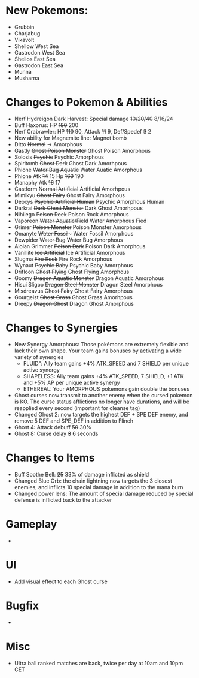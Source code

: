 # New Pokemons:

 - Grubbin
 - Charjabug
 - Vikavolt
 - Shellow West Sea
 - Gastrodon West Sea
 - Shellos East Sea
 - Gastrodon East Sea
 - Munna
 - Musharna

# Changes to Pokemon & Abilities

- Nerf Hydreigon Dark Harvest: Special damage ~~10/20/40~~ 8/16/24
- Buff Haxorus: HP ~~180~~ 200
- Nerf Crabrawler: HP ~~110~~ 90, Attack ~~11~~ 9, Def/Spedef ~~3~~ 2
- New ability for Magnemite line: Magnet bomb
- Ditto ~~Normal~~ -> Amorphous
- Gastly ~~Ghost Poison Monster~~ Ghost Poison Amorphous
- Solosis ~~Psychic~~ Psychic Amorphous
- Spiritomb ~~Ghost Dark~~ Ghost Dark Amorhpous
- Phione ~~Water Bug Aquatic~~ Water Auatic Amorphous
- Phione Atk ~~14~~ 15 Hp ~~160~~ 190
- Manaphy Atk ~~16~~ 17
- Castform ~~Normal Artificial~~ Artificial Amorhpous
- Mimikyu ~~Ghost Fairy~~ Ghost Fairy Amorphous
- Deoxys ~~Psychic Artificial Human~~ Psychic Amorphous Human
- Darkrai ~~Dark Ghost Monster~~ Dark Ghost Amorhpous
- Nihilego ~~Poison Rock~~ Poison Rock Amorphous
- Vaporeon ~~Water Aquatic/Field~~ Water Amorphous Fied
- Grimer ~~Poison Monster~~ Poison Monster Amorphous
- Omanyte ~~Water Fossil~~~ Water Fossil Amorphous
- Dewpider ~~Water Bug~~ Water Bug Amorphous
- Alolan Grimmer ~~Poison Dark~~ Poison Dark Amorphous
- Vanillite ~~Ice Artificial~~ Ice Artificial Amorphous
- Slugma ~~Fire Rock~~ Fire Rock Amorphous
- Wynaut ~~Psychic Baby~~ Psychic Baby Amorphous
- Drifloon ~~Ghost Flying~~ Ghost Flying Amorphous
- Goomy ~~Dragon Aquatic Monster~~ Dragon Aquatic Amorphous
- Hisui Sligoo ~~Dragon Steel Monster~~ Dragon Steel Amorphous
- Misdreavus ~~Ghost Fairy~~ Ghost Fairy Amorphous
- Gourgeist ~~Ghost Grass~~ Ghost Grass Amorhpous
- Dreepy ~~Dragon Ghost~~ Dragon Ghost Amorphous

# Changes to Synergies

- New Synergy Amorphous: Those pokémons are extremely flexible and lack their own shape. Your team gains bonuses by activating a wide variety of synergies
  - FLUID": Ally team gains +4% ATK_SPEED and 7 SHIELD per unique active synergy
  - SHAPELESS: Ally team gains +4% ATK_SPEED, 7 SHIELD, +1 ATK and +5% AP per unique active synergy
  - ETHEREAL: Your AMORPHOUS pokemons gain double the bonuses
- Ghost curses now transmit to another enemy when the cursed pokemon is KO. The curse status afflictions no longer have durations, and will be reapplied every second (important for cleanse tag)
- Changed Ghost 2: now targets the highest DEF + SPE DEF enemy, and remove 5 DEF and SPE_DEF in addition to Flinch
- Ghost 4: Attack debuff ~~50~~ 30%
- Ghost 8: Curse delay ~~3~~ 6 seconds

# Changes to Items

- Buff Soothe Bell: ~~25~~ 33% of damage inflicted as shield
- Changed Blue Orb: the chain lightning now targets the 3 closest enemies, and inflicts 10 special damage in addition to the mana burn
- Changed power lens: The amount of special damage reduced by special defense is inflicted back to the attacker

# Gameplay

-

# UI

- Add visual effect to each Ghost curse

# Bugfix

-

# Misc

- Ultra ball ranked matches are back, twice per day at 10am and 10pm CET
